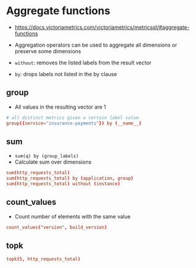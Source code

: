 # Aggregate functions

- <https://docs.victoriametrics.com/victoriametrics/metricsql/#aggregate-functions>
- Aggregation operators can be used to aggregate all dimensions or preserve some dimensions

- `without`: removes the listed labels from the result vector
- `by`: drops labels not listed in the by clause

## group

- All values in the resulting vector are 1

```conf
# all distinct metrics given a certain label value
group({service="insurance-payments"}) by (__name__)
```

## sum

- `sum(q) by (group_labels)`
- Calculate sum over dimensions

```conf
sum(http_requests_total)
sum(http_requests_total) by (application, group)
sum(http_requests_total) without (instance)
```

## count_values

- Count number of elements with the same value

```conf
count_values("version", build_version)
```

## topk

```conf
topk(5, http_requests_total)
```
